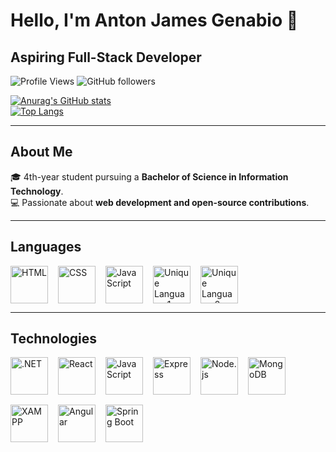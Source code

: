 # Hello, I'm Anton James Genabio 👋

## Aspiring Full-Stack Developer

![Profile Views](https://komarev.com/ghpvc/?username=Javabutdif&style=flat-square)
![GitHub followers](https://img.shields.io/github/followers/Javabutdif?label=Followers&style=social)

[![Anurag's GitHub stats](https://github-readme-stats.vercel.app/api?username=Javabutdif&show_icons=true&theme=radical)](https://github.com/anuraghazra/github-readme-stats)  
[![Top Langs](https://github-readme-stats.vercel.app/api/top-langs/?username=Javabutdif&layout=compact&theme=radical)](https://github.com/anuraghazra/github-readme-stats)

---

## About Me  

🎓 4th-year student pursuing a **Bachelor of Science in Information Technology**.  
💻 Passionate about **web development and open-source contributions**.  

---
## Languages

<div style="display: flex; gap: 16px; align-items: center; flex-wrap: wrap;">
  <img src="https://github.com/Javabutdif/Javabutdif/assets/116171287/f4eae50b-1003-4f3a-b01c-b8b152ae8447" alt="HTML" width="60"/>
  <img src="https://github.com/Javabutdif/Javabutdif/assets/116171287/5ed2e8f2-90d1-4608-8a67-7a673bb6e879" alt="CSS" width="60"/>
  <img src="https://github.com/Javabutdif/Javabutdif/assets/116171287/0c526a34-86c8-4cab-b8a1-74000527d302" alt="JavaScript" width="60"/>
  <img src="https://github.com/user-attachments/assets/9465c7f8-5f9e-4e5a-bc3a-72d7c37a45d3" alt="Unique Language 1" width="60"/>
  <img src="https://github.com/user-attachments/assets/d7b73285-7e40-4805-82ba-c1435b18351e" alt="Unique Language 2" width="60"/>
</div>

---

## Technologies

<div style="display: flex; gap: 16px; align-items: center; flex-wrap: wrap;">
  <img src="https://github.com/user-attachments/assets/e0085f32-6914-47cd-8ef4-d7743846a45e" alt=".NET" width="60"/>
  <img src="https://github.com/user-attachments/assets/42e151eb-6df5-41e7-b7ab-17fd07c328dd" alt="React" width="60"/>
  <img src="https://github.com/user-attachments/assets/0d43f2f5-f0e6-4508-84aa-50f5f3bf9d94" alt="JavaScript" width="60"/>
  <img src="https://github.com/user-attachments/assets/4867fed4-dc1d-432c-9f2d-e4ab8ca57fc4" alt="Express" width="60"/>
  <img src="https://github.com/user-attachments/assets/c8161f44-af35-4c36-a127-68b1205379d1" alt="Node.js" width="60"/>
  <img src="https://github.com/user-attachments/assets/edecd045-2eb2-4b94-b92c-91b17b29d29b" alt="MongoDB" width="60"/>
  <img src="https://github.com/user-attachments/assets/09d1be97-c967-4669-a0b5-f508e3725189" alt="XAMPP" width="60"/>
  <img src="https://github.com/user-attachments/assets/0ba3547f-1613-4866-8761-e188fd143ce6" alt="Angular" width="60"/>
  <img src="https://github.com/user-attachments/assets/116171287/53d9d518-173c-4e69-95ec-6044b4476d7e" alt="Spring Boot" width="60"/>
</div>

